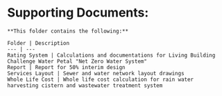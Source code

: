 # Supporting Documents:	
	
	**This folder contains the following:**
	
	Folder | Description
	--- | ---
	Rating System | Calculations and documentations for Living Building Challenge Water Petal "Net Zero Water System"
	Report | Report for 50% interim design
	Services Layout | Sewer and water network layout drawings
	Whole Life Cost | Whole life cost calculation for rain water harvesting cistern and wastewater treatment system	
